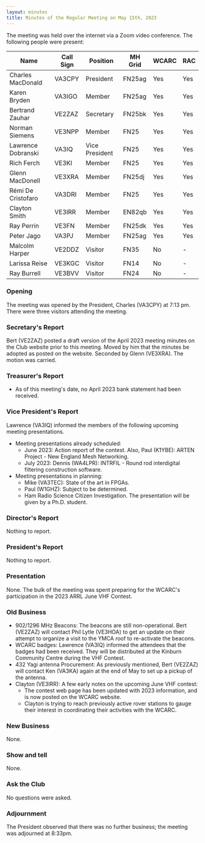```yaml
---
layout: minutes
title: Minutes of the Regular Meeting on May 15th, 2023
---
```

The meeting was held over the internet via a Zoom video conference.
The following people were present:

| Name                   | Call Sign  | Position         | MH Grid | WCARC | RAC |
|------------------------|------------|------------------|---------|-------|-----|
| Charles MacDonald      | VA3CPY     | President        | FN25ag  | Yes   | Yes |
| Karen Bryden           | VA3IGO     | Member           | FN25ag  | Yes   | Yes |
| Bertrand Zauhar        | VE2ZAZ     | Secretary        | FN25bk  | Yes   | Yes |
| Norman Siemens         | VE3NPP     | Member           | FN25    | Yes   | Yes |
| Lawrence Dobranski     | VA3IQ      | Vice President   | FN25    | Yes   | Yes |
| Rich Ferch             | VE3KI      | Member           | FN25    | Yes   | Yes |
| Glenn MacDonell        | VE3XRA     | Member           | FN25dj  | Yes   | Yes |
| Rémi De Cristofaro     | VA3DRI     | Member           | FN25    | Yes   | Yes |
| Clayton Smith          | VE3IRR     | Member           | EN82qb  | Yes   | Yes |
| Ray Perrin             | VE3FN      | Member           | FN25dk  | Yes   | Yes |
| Peter Jago             | VA3PJ      | Member           | FN25ag  | Yes   | Yes |
| Malcolm Harper         | VE2DDZ     | Visitor          | FN35    | No    |  -  |
| Larissa Reise          | VE3KGC     | Visitor          | FN14    | No    |  -  |
| Ray Burrell            | VE3BVV     | Visitor          | FN24    | No    |  -  |

### Opening

The meeting was opened by the President, Charles (VA3CPY) at 7:13 pm.
There were three visitors attending the meeting.

### Secretary's Report

Bert (VE2ZAZ) posted a draft version of the April 2023 meeting minutes on the Club website prior to this meeting. Moved by him that the minutes be adopted as posted on the website. Seconded by Glenn (VE3XRA). The motion was carried.

### Treasurer's Report

- As of this meeting's date, no April 2023 bank statement had been received.

### Vice President's Report

Lawrence (VA3IQ) informed the members of the following upcoming meeting presentations.

- Meeting presentations already scheduled:
   - June 2023: Action report of the contest. Also, Paul (K1YBE): ARTEN Project - New England Mesh Networking.
   - July 2023: Dennis (WA4LPR): INTRFIL - Round rod interdigital filtering construction software.
- Meeting presentations in planning:
   - Mike (VA3TEC): State of the art in FPGAs.
   - Paul (W1GHZ): Subject to be determined.
   - Ham Radio Science Citizen Investigation. The presentation will be given by a Ph.D. student.

### Director's Report

Nothing to report.

### President's Report

Nothing to report.

### Presentation

None. The bulk of the meeting was spent preparing for the WCARC's participation in the 2023 ARRL June VHF Contest.

### Old Business

- 902/1296 MHz Beacons: The beacons are still non-operational. Bert (VE2ZAZ) will contact Phil Lytle (VE3HOA) to get an update on their attempt to organize a visit to the YMCA roof to re-activate the beacons.
- WCARC badges: Lawrence (VA3IQ) informed the attendees that the badges had been received. They will be distributed at the Kinburn Community Centre during the VHF Contest.
- 432 Yagi antenna Procurement: As previously mentioned, Bert (VE2ZAZ) will contact Ken (VA3KA) again at the end of May to set up a pickup of the antenna.
- Clayton (VE3IRR): A few early notes on the upcoming June VHF contest:
   - The contest web page has been updated with 2023 information, and is now posted on the WCARC website.
   - Clayton is trying to reach previously active rover stations to gauge their interest in coordinating their activities with the WCARC.

### New Business

None.

### Show and tell

None.

### Ask the Club

No questions were asked.

### Adjournment

The President observed that there was no further business; the meeting was adjourned at 8:33pm.

